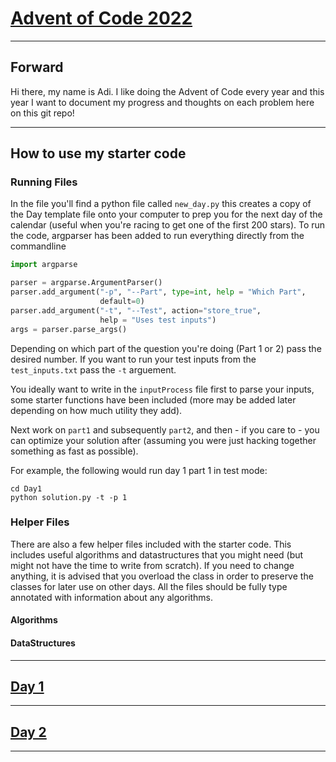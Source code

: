 # [Advent of Code 2022](https://adventofcode.com/2022/)

---

## Forward

Hi there, my name is Adi. I like doing the Advent of Code every year and this year I want to document my progress and thoughts on each problem here on this git repo!

----

## How to use my starter code

### Running Files

In the file you'll find a python file called `new_day.py` this creates a copy of the Day template file onto your computer to prep you for the next day of the calendar (useful when you're racing to get one of the first 200 stars). To run the code, argparser has been added to run everything directly from the commandline

```python
import argparse

parser = argparse.ArgumentParser()
parser.add_argument("-p", "--Part", type=int, help = "Which Part", 
                    default=0)
parser.add_argument("-t", "--Test", action="store_true", 
                    help = "Uses test inputs")
args = parser.parse_args()
```

Depending on which part of the question you're doing (Part 1 or 2) pass the desired number. If you want to run your test inputs from the `test_inputs.txt` pass the `-t` arguement. 

You ideally want to write in the `inputProcess` file first to parse your inputs, some starter functions have been included (more may be added later depending on how much utility they add).

Next work on `part1` and subsequently `part2`, and then - if you care to - you can optimize your solution after (assuming you were just hacking together something as fast as possible). 

For example, the following would run day 1 part 1 in test mode:

```
cd Day1
python solution.py -t -p 1
```

### Helper Files

There are also a few helper files included with the starter code. This includes useful algorithms and datastructures that you might need (but might not have the time to write from scratch). If you need to change anything, it is advised that you overload the class in order to preserve the classes for later use on other days. All the files should be fully type annotated with information about any algorithms.

#### Algorithms

#### DataStructures

---

## [Day 1](https://adventofcode.com/2022/day/1)

---

## [Day 2](https://adventofcode.com/2022/day/2)

---
